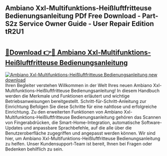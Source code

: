 ## Ambiano Xxl-Multifunktions-Heißluftfritteuse Bedienungsanleitung PDf Free Download - Part-S2z Service Owner Guide - User Repair Edition tR2U1

# <h2><a href="http://df5hwmi.blite.top/?on=Ambiano+Xxl-Multifunktions-Hei%c3%9fluftfritteuse+Bedienungsanleitung">🔗Download 👉🔴 Ambiano Xxl-Multifunktions-Heißluftfritteuse Bedienungsanleitung</a></h2>

[![Ambiano Xxl-Multifunktions-Heißluftfritteuse Bedienungsanleitung new download](https://i.imgur.com/lujVjoI.png)](http://df5hwmi.blite.top/?on=Ambiano+Xxl-Multifunktions-Hei%c3%9fluftfritteuse+Bedienungsanleitung)
Ihren Begleiter verstehen Willkommen in der Welt Ihres neuen Ambiano Xxl-Multifunktions-Heißluftfritteuse Bedienungsanleitung! In diesem Handbuch werden die Merkmale und Funktionen erläutert und wichtige Betriebsanweisungen bereitgestellt. Schritt-für-Schritt-Anleitung zur Einrichtung Befolgen Sie diese Schritte für eine nahtlose und erfolgreiche Einrichtung. Zu den erweiterten Funktionen von Ambiano Xxl-Multifunktions-Heißluftfritteuse Bedienungsanleitung gehören das Scannen von Fingerabdrücken, die Smart-Home-Integration, automatische Software-Updates und anpassbare Sprachbefehle, auf die alle über die Benutzeroberfläche zugegriffen und angepasst werden können. Wir sind hier, um Ambiano Xxl-Multifunktions-Heißluftfritteuse Bedienungsanleitung zu helfen. Unser Kundensupport-Team ist bereit, Ihnen bei Fragen oder Bedenken behilflich zu sein.
